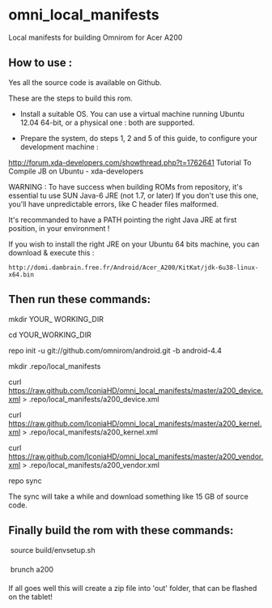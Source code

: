 omni_local_manifests
====================

Local manifests for building Omnirom for Acer A200

How to use :
------------

Yes all the source code is available on Github.

These are the steps to build this rom.

- Install a suitable OS. You can use a virtual machine running Ubuntu 12.04 64-bit, or a physical one : both are supported.

- Prepare the system, do steps 1, 2 and 5 of this guide, to configure your development machine :

http://forum.xda-developers.com/showthread.php?t=1762641
Tutorial To Compile JB on Ubuntu - xda-developers

WARNING : To have success when building ROMs from repository, it's essential tu use SUN Java-6 JRE (not 1.7, or later)
If you don't use this one, you'll have unpredictable errors, like C header files malformed.

It's recommanded to have a PATH pointing the right Java JRE at first position, in your environment !

If you wish to install the right JRE on your Ubuntu 64 bits machine, you can download & execute this :

    http://domi.dambrain.free.fr/Android/Acer_A200/KitKat/jdk-6u38-linux-x64.bin


Then run these commands:
------------------------

mkdir YOUR_ WORKING_DIR

cd YOUR_WORKING_DIR

repo init -u git://github.com/omnirom/android.git -b android-4.4

mkdir .repo/local_manifests

curl https://raw.github.com/IconiaHD/omni_local_manifests/master/a200_device.xml > .repo/local_manifests/a200_device.xml

curl https://raw.github.com/IconiaHD/omni_local_manifests/master/a200_kernel.xml > .repo/local_manifests/a200_kernel.xml

curl https://raw.github.com/IconiaHD/omni_local_manifests/master/a200_vendor.xml > .repo/local_manifests/a200_vendor.xml

repo sync



The sync will take a while and download something like 15 GB of source code.

Finally build the rom with these commands:
------------------------------------------

 source build/envsetup.sh

 brunch a200



If all goes well this will create a zip file into 'out' folder, that can be flashed on the tablet!

